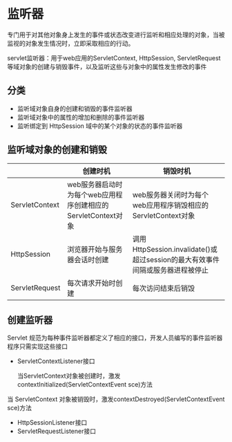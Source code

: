 # 监听器

专门用于对其他对象身上发生的事件或状态改变进行监听和相应处理的对象，当被监视的对象发生情况时，立即采取相应的行动。

servlet监听器：用于web应用的ServletContext, HttpSession, ServletRequest等域对象的创建与销毁事件，以及监听这些与对象中的属性发生修改的事件

## 分类
- 监听域对象自身的创建和销毁的事件监听器
- 监听域对象中的属性的增加和删除的事件监听器
- 监听绑定到 HttpSession 域中的某个对象的状态的事件监听器

## 监听域对象的创建和销毁

| |创建时机|销毁时机|
|--|--|--|
|ServletContext|web服务器启动时为每个web应用程序创建相应的ServletContext对象|web服务器关闭时为每个web应用程序销毁相应的ServletContext对象
|HttpSession|浏览器开始与服务器会话时创建|调用HttpSession.invalidate()或超过session的最大有效事件间隔或服务器进程被停止|
|ServletRequest|每次请求开始时创建|每次访问结束后销毁|

## 创建监听器

Servlet 规范为每种事件监听器都定义了相应的接口，开发人员编写的事件监听器程序只需实现这些接口

- ServletContextListener接口

	当ServletContext对象被创建时，激发contextInitialized(ServletContextEvent sce)方法

当 ServletContext 对象被销毁时，激发contextDestroyed(ServletContextEvent sce)方法

- HttpSessionListener接口
- ServletRequestListener接口